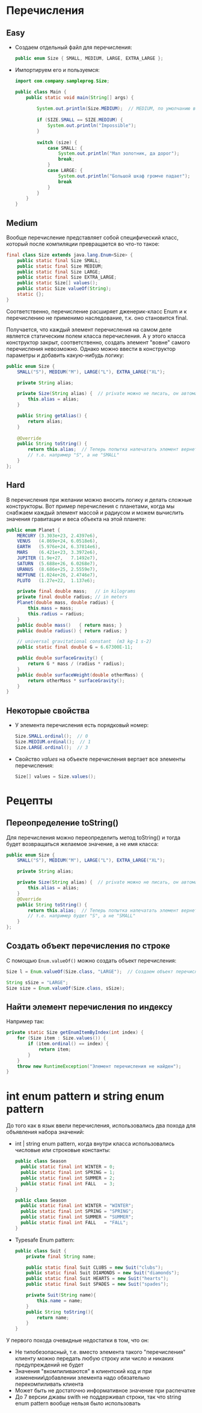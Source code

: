 # Перечисления

## Easy

* Создаем отдельный файл для перечисления:

  ```java
  public enum Size { SMALL, MEDIUM, LARGE, EXTRA_LARGE };
  ```

* Импортируем его и пользуемся:

  ```java
  import com.company.sampleprog.Size;
  
  public class Main {
      public static void main(String[] args) {
          
          System.out.println(Size.MEDIUM);  // MEDIUM, по умолчанию вернет имя как есть
          
          if (SIZE.SMALL == SIZE.MEDIUM) {
              System.out.println("Impossible");
          }
          
          switch (size) {
              case SMALL: {
                  System.out.println("Мал золотник, да дорог");
                  break;
              }
              case LARGE: {
                  System.out.println("Большой шкаф громче падает");
                  break
              }
          }
      }
  }
  ```

## Medium

Вообще перечисление представляет собой специфический класс, который после компиляции превращается во что-то такое:

```java
final class Size extends java.lang.Enum<Size> {
	public static final Size SMALL;
	public static final Size MEDIUM;
	public static final Size LARGE;
	public static final Size EXTRA_LARGE;
	public static Size[] values();
	public static Size valueOf(String);
	static {};
}
```

Соответственно, перечисление расширяет дженерик-класс Enum и к перечислению не применимо наследование, т.к. оно становится final.

Получается, что каждый элемент перечисления на самом деле является статическим полем класса перечисления. А у этого класса конструктор закрыт, соответственно, создать элемент "вовне" самого перечисления невозможно. Однако можно ввести в конструктор параметры и добавить какую-нибудь логику:

```java
public enum Size {
    SMALL("S"), MEDIUM("M"), LARGE("L"), EXTRA_LARGE("XL");

    private String alias;

    private Size(String alias) {  // private можно не писать, он автоматом всегда private
        this.alias = alias;
    }

    public String getAlias() {
        return alias;
    }
    
    @Override
    public String toString() {
        return this.alias;  // Теперь попытка напечатать элемент вернет alias, а не имя класса,
        // т.е. например "S", а не "SMALL"
    }
};
```

## Hard

В перечисления при желании можно вносить логику и делать сложные конструкторы. Вот пример перечисления с планетами, когда мы снабжаем каждый элемент массой и радиусом и можем вычислить значения гравитации и веса объекта на этой планете:

```java
public enum Planet {
    MERCURY (3.303e+23, 2.4397e6),
    VENUS   (4.869e+24, 6.0518e6),
    EARTH   (5.976e+24, 6.37814e6),
    MARS    (6.421e+23, 3.3972e6),
    JUPITER (1.9e+27,   7.1492e7),
    SATURN  (5.688e+26, 6.0268e7),
    URANUS  (8.686e+25, 2.5559e7),
    NEPTUNE (1.024e+26, 2.4746e7),
    PLUTO   (1.27e+22,  1.137e6);

    private final double mass;   // in kilograms
    private final double radius; // in meters
    Planet(double mass, double radius) {
        this.mass = mass;
        this.radius = radius;
    }
    public double mass()   { return mass; }
    public double radius() { return radius; }

    // universal gravitational constant  (m3 kg-1 s-2)
    public static final double G = 6.67300E-11;

    public double surfaceGravity() {
        return G * mass / (radius * radius);
    }
    public double surfaceWeight(double otherMass) {
        return otherMass * surfaceGravity();
    }
}
```



## Некоторые свойства

* У элемента перечисления есть порядковый номер:

  ```java
  Size.SMALL.ordinal();  // 0
  Size.MEDIUM.ordinal();  // 1
  Size.LARGE.ordinal();  // 3
  ```

* Свойство *values* на объекте перечисления вертает все элементы перечисления:

  ```java
  Size[] values = Size.values();
  ```

# Рецепты

## Переопределение toString()

Для перечисления можно переопределить метод toString() и тогда будет возвращаться желаемое значение, а не имя класса:

```java
public enum Size {
    SMALL("S"), MEDIUM("M"), LARGE("L"), EXTRA_LARGE("XL");

    private String alias;

    private Size(String alias) {  // private можно не писать, он автоматом всегда private
        this.alias = alias;
    }
    @Override
    public String toString() {
        return this.alias;  // Теперь попытка напечатать элемент вернет alias, а не имя класса,
        // т.е. например будет "S", а не "SMALL"
    }
};
```

## Создать объект перечисления по строке

С помощью `Enum.valueOf()` можно создать объект перечисления:

```java
Size l = Enum.valueOf(Size.class, "LARGE");  // Создаем объект перечисления по имени
```

```java
String sSize = "LARGE";
Size size = Enum.valueOf(Size.class, sSize);
```

## Найти элемент перечисления по индексу

Например так:

```java
private static Size getEnumItemByIndex(int index) {
    for (Size item : Size.values()) {
        if (item.ordinal() == index) {
            return item;
        }
    }
    throw new RuntimeException("Элемент перечисления не найден");
}
```

# int enum pattern и string enum pattern

До того как в язык ввели перечисления, использовались два похода для объявления набора значений:

* int | string enum pattern, когда внутри класса использовались числовые или строковые константы:

  ```java
  public class Season
  	public static final int WINTER = 0;
  	public static final int SPRING = 1;
  	public static final int SUMMER = 2;
  	public static final int FALL   = 3;
  }
  ```

  ```java
  public class Season
  	public static final int WINTER = "WINTER";
  	public static final int SPRING = "SPRING";
  	public static final int SUMMER = "SUMMER";
  	public static final int FALL   = "FALL";
  }
  ```

* Typesafe Enum pattern:

  ```java
  public class Suit {
      private final String name;
  
      public static final Suit CLUBS = new Suit("clubs");
      public static final Suit DIAMONDS = new Suit("diamonds");
      public static final Suit HEARTS = new Suit("hearts");
      public static final Suit SPADES = new Suit("spades");    
  
      private Suit(String name){
          this.name = name;
      }
      public String toString(){
          return name;
      }
  }
  ```

У первого похода очевидные недостатки в том, что он:

*  Не типобезопасный, т.е. вместо элемента такого "перечисления" клиенту можно передать любую строку или число и никаких предупреждений не будет
* Значения "вкомпиливаются" в клиентский код и при изменении\добавлении элемента надо обязательно перекомпиливать клиента
* Может быть не достаточно информативное значение при распечатке
* До 7 версии джавы swith не поддерживал строки, так что string enum pattern вообще нельзя было использовать